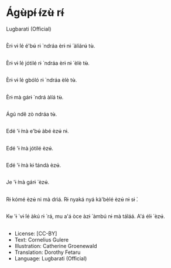 # Ágʉ̀pɨ́ ɨ́zʉ̀ rɨ́
Lugbarati (Official)

##
Èrɨ vɨ ́lé é'bʉ́ rɨ ̀ ndráa èrɨ
nɨ ́ àlíárʉ́ tʉ̀.


##
Èrɨ vɨ ́lé jótilé rɨ ̀ ndráa èrɨ
nɨ ́ èlè tʉ̀.


##
Èrɨ vɨ ́lé gbóló rɨ ̀ ndráa
èlè tʉ̀.


##
Èrɨ mà gárɨ ̀ ndrá àlíá tʉ̀.


##
Ágú ndê zò ndráa tʉ̀.


##
Edé 'ɨ ́mà e'bʉ́ àbé èzʉ́
nɨ.


##
Edé 'ɨ ́mà jótilé èzʉ́.


##
Edé 'ɨ ́mà kɨ ̀tándà èzʉ́.


##
Je 'ɨ ́mà gárɨ ̀ èzʉ́.


##
Rɨ kómé èzʉ́ ni mà drìá.
Rɨ nyaká nyá kà'bèlé
èzʉ́ nɨ sɨ ̀.


##
Kʉ 'ɨ ́ vɨ ́lé àkú rɨ ̀ rá, mu
a'á òce àzɨ ́ àmbú nɨ mà
táláá.
A'á élɨ ́ èzʉ́.


##
* License: [CC-BY]
* Text: Cornelius Gulere
* Illustration: Catherine Groenewald
* Translation: Dorothy Fetaru
* Language: Lugbarati (Official)
